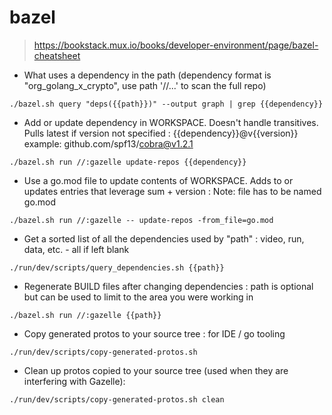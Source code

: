 # bazel

> https://bookstack.mux.io/books/developer-environment/page/bazel-cheatsheet

- What uses a dependency in the path (dependency format is "org_golang_x_crypto", use path '//...' to scan the full repo)

`./bazel.sh query "deps({{path}})" --output graph | grep {{dependency}}`   

- Add or update dependency in WORKSPACE. Doesn't handle transitives. Pulls latest if version not specified : {{dependency}}@v{{version}} example: github.com/spf13/cobra@v1.2.1

`./bazel.sh run //:gazelle update-repos {{dependency}}`       

- Use a go.mod file to update contents of WORKSPACE. Adds to or updates entries that leverage sum + version : Note: file has to be named go.mod

`./bazel.sh run //:gazelle -- update-repos -from_file=go.mod`
  
- Get a sorted list of all the dependencies used by "path" : video, run, data, etc. - all if left blank

`./run/dev/scripts/query_dependencies.sh {{path}}` 

- Regenerate BUILD files after changing dependencies : path is optional but can be used to limit to the area you were working in

`./bazel.sh run //:gazelle {{path}}`

- Copy generated protos to your source tree : for IDE / go tooling

`./run/dev/scripts/copy-generated-protos.sh`

- Clean up protos copied to your source tree (used when they are interfering with Gazelle):

`./run/dev/scripts/copy-generated-protos.sh clean`
